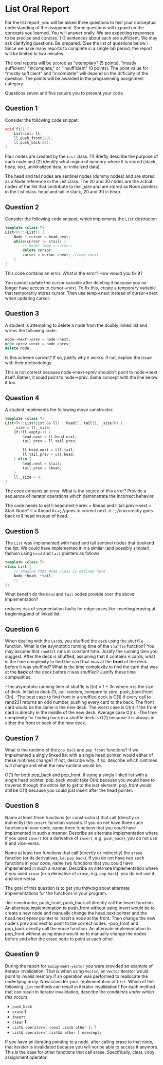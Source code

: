 List Oral Report
================

For the list report, you will be asked three questions to test your conceptual understanding of the assignment. Some questions will expand on the concepts you learned. You will answer orally. We are expecting responses to be precise and concise. 1-3 sentences about each are sufficient. We may ask clarifying questions. Be prepared. (See the list of questions below.) Since we have many reports to complete in a single lab period, the report will be limited to two minutes.

The oral reports will be scored as "exemplary" (5 points), "mostly sufficient," "incomplete," or "insufficient" (0 points). The point value for "mostly sufficient" and "incomplete" will depend on the difficulty of the question. The points will be awarded in the programming assignment category.

Questions seven and five require you to present your code.

Question 1
----------

Consider the following code snippet:

```c++
void f1() {
    List<int> ll;
    ll.push_front(20);
    ll.push_back(30);
}
```

Four nodes are created by the `List` class. (1) Briefly describe the purpose of each node and (2) identify what region of memory where it is stored (stack, heap, text, uninitialized data, or initialized data).

The head and tail nodes are sentinel nodes (dummy nodes) and are stored as a Node reference in the List class. The 20 and 30 nodes are the actual nodes of the list that contribute to the _size and are stored as Node pointers in the List class. head and tail in stack, 20 and 30 in heap.

Question 2
----------

Consider the following code snippet, which implements the `List` destructor:

```c++
template <class T>
List<T>::~List() { 
    Node * cursor = head.next;
    while(cursor != &tail) {
        // Node* temp = cursor;
        delete cursor;
        cursor = cursor->next; //temp->next
    }
}
```

This code contains an error. What is the error? How would you fix it?

You cannot update the cursor variable after deleting it because you no longer have access to cursor->next. To fix this, create a temporary variable that temporarily stores cursor. Then use temp->next instead of cursor->next when updating cursor. 

Question 3
----------

A student is attempting to delete a node from the doubly linked list and writes the following code:

```c++
node->next->prev = node->next;
node->prev->next = node->prev;
delete node;
```
Is this scheme correct? If so, justify why it works. If not, explain the issue with their methodology.

This is not correct because node->next->prev shouldn't point to node->next itself. Rather, it sould point to node->prev. Same concept with the line below it too. 

Question 4
----------

A student implements the following move constructor:

```c++
template <class T>
List<T>::List(List && ll) : head{}, tail{}, _size{0} {
    _size = ll._size;
    if(!ll.empty()) {
        head.next = ll.head.next;
        tail.prev = ll.tail.prev;

        ll.head.next = &ll.tail;
        ll.tail.prev = &ll.head;
    } else {
        head.next = &tail;
        tail.prev = &head;
    }
    ll._size = 0;
}
```

The code contains an error. What is the source of this error? Provide a sequence of iterator operations which demonstrate the incorrect behavior.

The code needs to set ll.head.next->prev = &head and ll.tail.prev->next = &tail. 
Node* it = &head
it++; //goes to correct next.
it--; //incorrectly goes back to ll.head instead of head. 

Question 5
----------

The `List` was implemented with head and tail sentinel nodes that bookend the list. We could have implemented it in a similar (and possibly simpler) fashion using `head` and `tail` pointers as follows:

```c++
template <class T>
class List {
    // Imagine that Node class is defined here
    Node *head, *tail;
    // ...
};
```

What benefit do the `head` and `tail` nodes provide over the above implementation?

reduces risk of segmentation faults for edge cases like inserting/erasing at beginning/end of linked list. 

Question 6
----------

When dealing with the `Card`s, you shuffled the `deck` using the `shuffle` function. What is the asymptotic running time of the `shuffle` function? You may assume that `rand221` runs in constant time. Justify the running time you suggest. After the deck is shuffled, assuming that it contains *n* cards, what is the time complexity to find the card that was at the **front** of the deck before it was shuffled? What is the time complexity to find the card that was at the **back** of the deck before it was shuffled? Justify these time complexities.

-The asymptotic running time of shuffle is f(n) = 1 + 3n where n is the size of deck. Initialize deck (1), call random, compare to zero, push_back/front (3n). 
-The best case to find front in a shuffled deck is O(1) if every call to rand221 returns an odd number, pushing every card to the back. The front card would be the same in the new deck. The worst case is O(n) if the front card is directly in the middle of the new deck. Average case O(n). 
-The time complexity for finding back in a shuffle deck is O(1) because it is always in either the front or back of the new deck. 

Question 7
----------

What is the runtime of the `pop_back` and `pop_front` functions? If we implemented a singly linked list with a single head pointer, would either of these runtimes change? If not, describe why. If so, describe which runtimes will change and what the new runtime would be.

O(1) for both pop_back and pop_front. If using a singly linked list with a single head pointer, pop_back would take O(n) because you would have to traverse through the entire list to get to the last element. pop_front would still be O(1) because you could just insert after the head pointer. 

Question 8
----------

Name at least three functions (or constructors) that call (directly or indirectly) the `insert` function variants. If you do not have three such functions in your code, name three functions that you *could* have implemented in such a manner. Describe an alternate implementation where if you used `insert` (or a derivative of `insert`, e.g. `push_back`), you do not use it and vice-versa.

Name at least two functions that call (directly or indirectly) the `erase` function (or its derivatives, i.e. `pop_back`). If you do not have two such functions in your code, name two functions that you could have implemented in such a manner. Describe an alternate implementation where if you used `erase` (or a derivative of `erase`, e.g. `pop_back`), you do not use it and vice-versa.

The goal of this question is to get you thinking about alternate implementations for the functions in your program.

-list constructor, push_front, push_back all directly call the insert function. An alternate implementation to push_front without using insert would be to create a new node and manually change the head.next pointer and the head.next->prev pointer to insert a node at the front. Then change the new node's prev and next to point to the correct nodes. 
-pop_front and pop_back directly call the erase function. An alternate implementation to pop_front without using erase would be to manually change the nodes before and after the erase node to point at each other. 

Question 9
----------

During the report for `assignment-vector` you were provided an example of iterator invalidation. That is when using `Vector`, an `Vector` iterator would point to invalid memory if an operation was performed to reallocate the underlying array. Now consider your implementation of `List`. Which of the following `List` methods *can* result in iterator invalidation? For each method that can result in iterator invalidation, describe the *conditions under which this occurs*.

- `push_back`
- `erase` 1
- `insert`
- `clear` 1
- `List& operator=( const List& other );` 1
- `List& operator=( List&& other ) noexcept;`

If you have an iterating pointing to a node, after calling erase to that node, that iterator is invalidated because you will not be able to access it anymore. This is the case for other functions that call erase. Specifically, clear, copy assignment operator. 